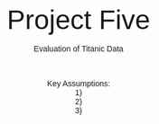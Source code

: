 <center>
<br>
<font face="arial">
<font size="32">Project Five</font>
<br><br>
Evaluation of Titanic Data

<br><br>
Key Assumptions:
<br> 1) 
<br> 2) 
<br> 3) 
<br><br>


<br>

<br>

<br>

<br>

<br>

<br>

<br>

<br>

